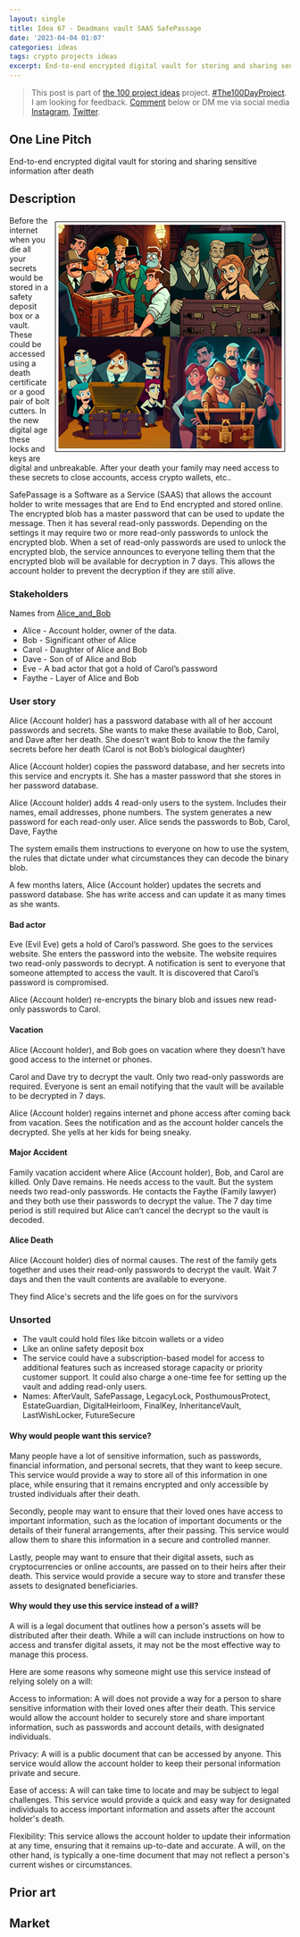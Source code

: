 ```yaml
---
layout: single
title: Idea 67 - Deadmans vault SAAS SafePassage
date: '2023-04-04 01:07'
categories: ideas
tags: crypto projects ideas
excerpt: End-to-end encrypted digital vault for storing and sharing sensitive information after death
---
```


> This post is part of [the 100 project ideas](https://blog.abluestar.com/projects/2023-100-ideas/) project. [#The100DayProject](https://www.the100dayproject.org/). I am looking for feedback. <a href='#utterances-comments'>Comment</a> below or DM me via social media <a href="https://instagram.com/funvill" rel="nofollow noopener noreferrer"><i class="fab fa-fw fa-instagram" aria-hidden="true"></i><span class="label">Instagram</span></a>, <a href="https://twitter.com/funvill" rel="nofollow noopener noreferrer"><i class="fab fa-fw fa-twitter" aria-hidden="true"></i><span class="label">Twitter</span></a>.

## One Line Pitch

End-to-end encrypted digital vault for storing and sharing sensitive information after death

## Description

<img src='\public\uploads\2023\safe-passage.png' alt='Clue murder mystery, cartoon, around a chest lots of locks, weapons, sinister' style="float: right; margin: 10px; max-width: 400px; border: 1px solid black; padding: 5px" >Before the internet when you die all your secrets would be stored in a safety deposit box or a vault. These could be accessed using a death certificate or a good pair of bolt cutters. In the new digital age these locks and keys are digital and unbreakable. After your death your family may need access to these secrets to close accounts, access crypto wallets, etc.. 

SafePassage is a Software as a Service (SAAS) that allows the account holder to write messages that are End to End encrypted and stored online. The encrypted blob has a master password that can be used to update the message. Then it has several read-only passwords. Depending on the settings it may require two or more read-only passwords to unlock the encrypted blob. When a set of read-only passwords are used to unlock the encrypted blob, the service announces to everyone telling them that the encrypted blob will be available for decryption in 7 days. This allows the account holder to prevent the decryption if they are still alive.

### Stakeholders

Names from [Alice_and_Bob](https://en.wikipedia.org/wiki/Alice_and_Bob)

- Alice - Account holder, owner of the data.
- Bob - Significant other of Alice
- Carol - Daughter of Alice and Bob
- Dave - Son of of Alice and Bob
- Eve - A bad actor that got a hold of Carol’s password
- Faythe - Layer of Alice and Bob

### User story

Alice (Account holder) has a password database with all of her account passwords and secrets. She wants to make these available to Bob, Carol, and Dave after her death. She doesn’t want Bob to know the the family secrets before her death (Carol is not Bob’s biological daughter)

Alice (Account holder) copies the password database, and her secrets into this service and encrypts it. She has a master password that she stores in her password database.

Alice (Account holder) adds 4 read-only users to the system. Includes their names, email addresses, phone numbers. The system generates a new password for each read-only user. Alice sends the passwords to Bob, Carol, Dave, Faythe

The system emails them instructions to everyone on how to use the system, the rules that dictate under what circumstances they can decode the binary blob.

A few months laters, Alice (Account holder) updates the secrets and password database. She has write access and can update it as many times as she wants.

#### Bad actor

Eve (Evil Eve) gets a hold of Carol’s password. She goes to the services website. She enters the password into the website. The website requires two read-only passwords to decrypt. A notification is sent to everyone that someone attempted to access the vault. It is discovered that Carol’s password is compromised.

Alice (Account holder) re-encrypts the binary blob and issues new read-only passwords to Carol.

#### Vacation

Alice (Account holder), and Bob goes on vacation where they doesn’t have good access to the internet or phones.

Carol and Dave try to decrypt the vault. Only two read-only passwords are required. Everyone is sent an email notifying that the vault will be available to be decrypted in 7 days.

Alice (Account holder) regains internet and phone access after coming back from vacation. Sees the notification and as the account holder cancels the decrypted. She yells at her kids for being sneaky.

#### Major Accident

Family vacation accident where Alice (Account holder), Bob, and Carol are killed. Only Dave remains. He needs access to the vault. But the system needs two read-only passwords. He contacts the Faythe (Family lawyer) and they both use their passwords to decrypt the value. The 7 day time period is still required but Alice can’t cancel the decrypt so the vault is decoded.

#### Alice Death

Alice (Account holder) dies of normal causes. The rest of the family gets together and uses their read-only passwords to decrypt the vault. Wait 7 days and then the vault contents are available to everyone.

They find Alice's secrets and the life goes on for the survivors

### Unsorted

- The vault could hold files like bitcoin wallets or a video
- Like an online safety deposit box
- The service could have a subscription-based model for access to additional features such as increased storage capacity or priority customer support. It could also charge a one-time fee for setting up the vault and adding read-only users.
- Names: AfterVault, SafePassage, LegacyLock, PosthumousProtect, EstateGuardian, DigitalHeirloom, FinalKey, InheritanceVault, LastWishLocker, FutureSecure

#### Why would people want this service?

Many people have a lot of sensitive information, such as passwords, financial information, and personal secrets, that they want to keep secure. This service would provide a way to store all of this information in one place, while ensuring that it remains encrypted and only accessible by trusted individuals after their death.

Secondly, people may want to ensure that their loved ones have access to important information, such as the location of important documents or the details of their funeral arrangements, after their passing. This service would allow them to share this information in a secure and controlled manner.

Lastly, people may want to ensure that their digital assets, such as cryptocurrencies or online accounts, are passed on to their heirs after their death. This service would provide a secure way to store and transfer these assets to designated beneficiaries.

#### Why would they use this service instead of a will?

A will is a legal document that outlines how a person's assets will be distributed after their death. While a will can include instructions on how to access and transfer digital assets, it may not be the most effective way to manage this process.

Here are some reasons why someone might use this service instead of relying solely on a will:

Access to information: A will does not provide a way for a person to share sensitive information with their loved ones after their death. This service would allow the account holder to securely store and share important information, such as passwords and account details, with designated individuals.

Privacy: A will is a public document that can be accessed by anyone. This service would allow the account holder to keep their personal information private and secure.

Ease of access: A will can take time to locate and may be subject to legal challenges. This service would provide a quick and easy way for designated individuals to access important information and assets after the account holder's death.

Flexibility: This service allows the account holder to update their information at any time, ensuring that it remains up-to-date and accurate. A will, on the other hand, is typically a one-time document that may not reflect a person's current wishes or circumstances.

## Prior art

## Market
